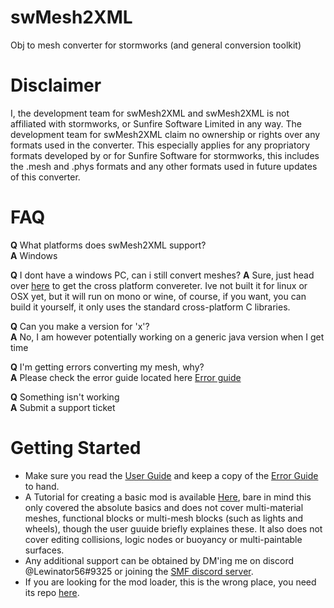 # swMesh2XML
Obj to mesh converter for stormworks (and general conversion toolkit)

# Disclaimer
I, the development team for swMesh2XML and swMesh2XML is not affiliated with stormworks, or Sunfire Software Limited in any way.
The development team for swMesh2XML claim no ownership or rights over any formats used in the converter. This especially applies for any propriatory formats developed by or for Sunfire Software for stormworks, this includes the .mesh and .phys formats and any other formats used in future updates of this converter.

# FAQ
**Q** What platforms does swMesh2XML support?<br>
**A** Windows

**Q** I dont have a windows PC, can i still convert meshes?
**A** Sure, just head over [here](https://github.com/Lewinator56/swcpmc) to get the cross platform convereter. Ive not built it for linux or OSX yet, but it will run on mono or wine, of course, if you want, you can build it yourself, it only uses the standard cross-platform C libraries.

**Q** Can you make a version for 'x'?<br>
**A** No, I am however potentially working on a generic java version when I get time

**Q** I'm getting errors converting my mesh, why?<br>
**A** Please check the error guide located here [Error guide](https://github.com/Lewinator56/swMesh2XML_repo/blob/master/Errors.md)

**Q** Something isn't working<br>
**A** Submit a support ticket

# Getting Started
* Make sure you read the [User Guide](https://github.com/Lewinator56/swMesh2XML_repo/blob/master/swMesh2XML%20User%20Guide.pdf) and keep a copy of the [Error Guide](https://github.com/Lewinator56/swMesh2XML_repo/blob/master/Errors.md) to hand.
* A Tutorial for creating a basic mod is available [Here](https://www.youtube.com/watch?v=k4eOPBk_LjE&lc=UgwhD8fKLjYGQHiXdKp4AaABAg), bare in mind this only covered the absolute basics and does not cover multi-material meshes, functional blocks or multi-mesh blocks (such as lights and wheels), though the user guuide briefly explaines these. It also does not cover editing collisions, logic nodes or buoyancy or multi-paintable surfaces. 
* Any additional support can be obtained by DM'ing me on discord @Lewinator56#9325 or joining the [SMF discord server](https://discord.gg/9HS7cb6).
* If you are looking for the mod loader, this is the wrong place, you need its repo [here](https://github.com/Lewinator56/StormLoader).
